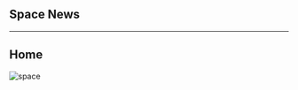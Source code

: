 <h2>Space News</h2>
<hr>


<h2>Home</h2>

![space](https://user-images.githubusercontent.com/88890771/168142805-3b1031f8-6013-4453-8910-186499e4ff07.png)
